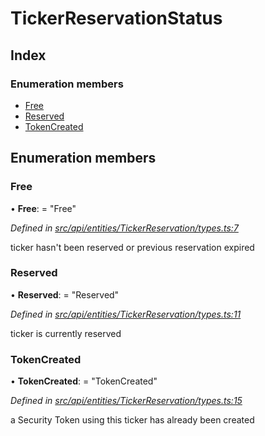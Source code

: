 # TickerReservationStatus

## Index

### Enumeration members

* [Free](tickerreservationstatus.md#free)
* [Reserved](tickerreservationstatus.md#reserved)
* [TokenCreated](tickerreservationstatus.md#tokencreated)

## Enumeration members

### Free

• **Free**: = "Free"

_Defined in_ [_src/api/entities/TickerReservation/types.ts:7_](https://github.com/PolymathNetwork/polymesh-sdk/blob/959efb76/src/api/entities/TickerReservation/types.ts#L7)

ticker hasn't been reserved or previous reservation expired

### Reserved

• **Reserved**: = "Reserved"

_Defined in_ [_src/api/entities/TickerReservation/types.ts:11_](https://github.com/PolymathNetwork/polymesh-sdk/blob/959efb76/src/api/entities/TickerReservation/types.ts#L11)

ticker is currently reserved

### TokenCreated

• **TokenCreated**: = "TokenCreated"

_Defined in_ [_src/api/entities/TickerReservation/types.ts:15_](https://github.com/PolymathNetwork/polymesh-sdk/blob/959efb76/src/api/entities/TickerReservation/types.ts#L15)

a Security Token using this ticker has already been created

